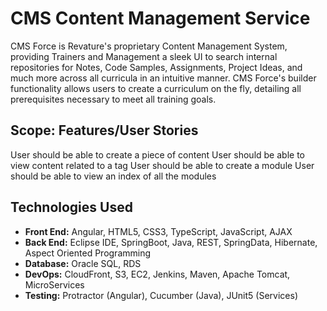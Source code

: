# CMS Content Management Service
CMS Force is Revature's proprietary Content Management System, providing Trainers and Management a sleek UI to search internal repositories for Notes, Code Samples, Assignments, Project Ideas, and much more across all curricula in an intuitive manner. CMS Force's builder functionality allows users to create a curriculum on the fly, detailing all prerequisites necessary to meet all training goals.

## Scope: Features/User Stories
User should be able to create a piece of content
User should be able to view content related to a tag
User should be able to create a module
User should be able to view an index of all the modules

## Technologies Used
- **Front End:** Angular, HTML5, CSS3, TypeScript, JavaScript, AJAX
- **Back End:** Eclipse IDE, SpringBoot, Java, REST, SpringData, Hibernate, Aspect Oriented Programming
- **Database:** Oracle SQL, RDS
- **DevOps:** CloudFront, S3, EC2, Jenkins, Maven, Apache Tomcat, MicroServices
- **Testing:** Protractor (Angular), Cucumber (Java), JUnit5 (Services)
